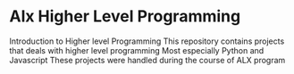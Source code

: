 # Alx Higher Level Programming

Introduction to Higher level Programming
This repository contains projects that deals with higher level programming
Most especially Python and Javascript
These projects were handled during the course of ALX program
